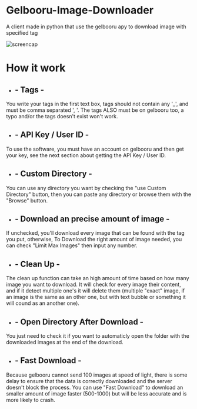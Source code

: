 # Gelbooru-Image-Downloader
A client made in python that use the gelbooru apy to download image with specified tag

![screencap](https://github.com/user-attachments/assets/69a499f8-79a4-469e-948d-b640e80da0ff)

# How it work

 - ## - Tags -
You write your tags in the first text box, tags should not contain any '_', and must be comma separated ', '. The tags ALSO must be on gelbooru too, a typo and/or the tags doesn't exist won't work.

 - ## - API Key / User ID -
To use the software, you must have an account on gelbooru and then get your key, see the next section about getting the API Key / User ID.

 - ## - Custom Directory -
You can use any directory you want by checking the "use Custom Directory" button, then you can paste any directory or browse them with the "Browse" button.

 - ## - Download an precise amount of image -
If unchecked, you'll download every image that can be found with the tag you put, otherwise, To Download the right amount of image needed, you can check "Limit Max Images" then input any number.

 - ## - Clean Up -
The clean up function can take an high amount of time based on how many image you want to download. It will check for every image their content, and if it detect multiple one's it will delete them (multiple "exact" image, if an image is the same as an other one, but with text bubble or something it will cound as an another one).

 - ## - Open Directory After Download -
You just need to check it if you want to automaticly open the folder with the downloaded images at the end of the download.

 - ## - Fast Download -
Because gelbooru cannot send 100 images at speed of light, there is some delay to ensure that the data is correctly downloaded and the server doesn't block the process. You can use "Fast Download" to download an smaller amount of image faster (500-1000) but will be less accurate and is more likely to crash.


